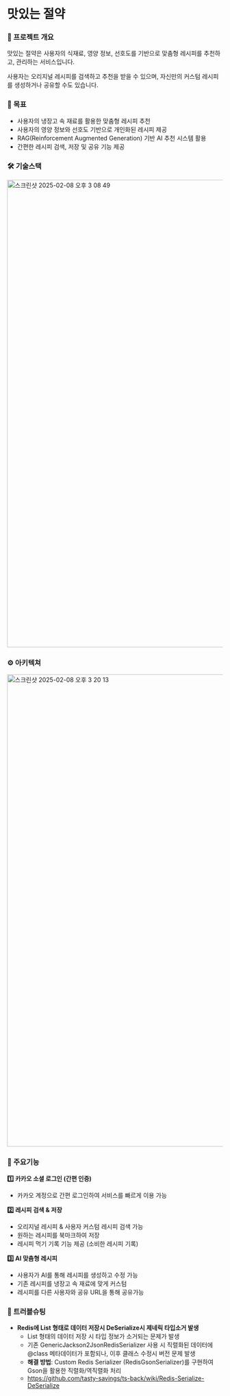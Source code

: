 # 맛있는 절약

### 📌 프로젝트 개요
맛있는 절약은 사용자의 식재료, 영양 정보, 선호도를 기반으로 맞춤형 레시피를 추천하고, 관리하는 서비스입니다.

사용자는 오리지널 레시피를 검색하고 추천을 받을 수 있으며, 자신만의 커스텀 레시피를 생성하거나 공유할 수도 있습니다.

### 🎯 목표
- 사용자의 냉장고 속 재료를 활용한 맞춤형 레시피 추천
- 사용자의 영양 정보와 선호도 기반으로 개인화된 레시피 제공
- RAG(Reinforcement Augmented Generation) 기반 AI 추천 시스템 활용
- 간편한 레시피 검색, 저장 및 공유 기능 제공

### 🛠️ 기술스택
<img width="1091" alt="스크린샷 2025-02-08 오후 3 08 49" src="https://github.com/user-attachments/assets/5c4f4554-1fc2-44f5-ba88-fa60530e24c0" />

### ⚙️ 아키텍쳐
<img width="1102" alt="스크린샷 2025-02-08 오후 3 20 13" src="https://github.com/user-attachments/assets/5b4fba5b-44cc-408c-8ce8-b2aa1b8c2a46" />


### 📖 주요기능

**1️⃣ 카카오 소셜 로그인 (간편 인증)**
- 카카오 계정으로 간편 로그인하여 서비스를 빠르게 이용 가능

**2️⃣ 레시피 검색 & 저장**
- 오리지널 레시피 & 사용자 커스텀 레시피 검색 가능
- 원하는 레시피를 북마크하여 저장
- 레시피 먹기 기록 기능 제공 (소비한 레시피 기록)

**3️⃣ AI 맞춤형 레시피**
- 사용자가 AI를 통해 레시피를 생성하고 수정 가능
- 기존 레시피를 냉장고 속 재료에 맞게 커스텀
- 레시피를 다른 사용자와 공유 URL을 통해 공유가능

### 🚀 트러블슈팅
- **Redis에 List<DTO> 형태로 데이터 저장시 DeSerialize시 제네릭 타입소거 발생**
    - List<T> 형태의 데이터 저장 시 타입 정보가 소거되는 문제가 발생
    - 기존 GenericJackson2JsonRedisSerializer 사용 시 직렬화된 데이터에 @class 메타데이터가 포함되나, 이후 클래스 수정시 버전 문제 발생
    - **해결 방법**: Custom Redis Serializer (RedisGsonSerializer)를 구현하여 Gson을 활용한 직렬화/역직렬화 처리
    - https://github.com/tasty-savings/ts-back/wiki/Redis-Serialize-DeSerialize

